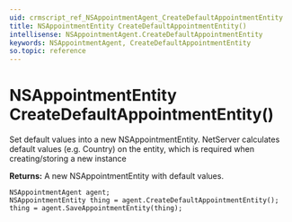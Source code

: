 ```yaml
---
uid: crmscript_ref_NSAppointmentAgent_CreateDefaultAppointmentEntity
title: NSAppointmentEntity CreateDefaultAppointmentEntity()
intellisense: NSAppointmentAgent.CreateDefaultAppointmentEntity
keywords: NSAppointmentAgent, CreateDefaultAppointmentEntity
so.topic: reference
---
```


# NSAppointmentEntity CreateDefaultAppointmentEntity()
	  
Set default values into a new NSAppointmentEntity.
NetServer calculates default values (e.g. Country) on the entity, which is required when creating/storing a new instance
	  
**Returns:** A new NSAppointmentEntity with default values.

```crmscript
NSAppointmentAgent agent;
NSAppointmentEntity thing = agent.CreateDefaultAppointmentEntity();
thing = agent.SaveAppointmentEntity(thing);
```

